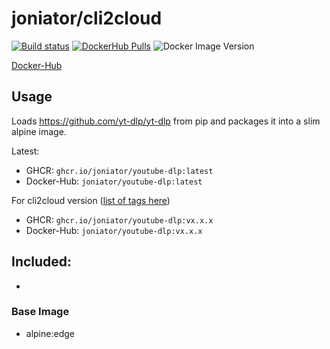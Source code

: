 # joniator/cli2cloud

[![Build status](https://img.shields.io/github/workflow/status/Joniator/docker-youtube-dlp/Docker)](https://github.com/Joniator/docker-youtube-dlp/actions/workflows/docker-publish.yml) 
[![DockerHub Pulls](https://img.shields.io/docker/pulls/joniator/youtube-dlp)](https://hub.docker.com/r/joniator/youtube-dlp)
![Docker Image Version](https://img.shields.io/docker/v/joniator/youtube-dlp)

[Docker-Hub](https://hub.docker.com/r/joniator/youtube-dlp)

## Usage
Loads https://github.com/yt-dlp/yt-dlp from pip and packages it into a slim alpine image.

Latest: 
* GHCR: `ghcr.io/joniator/youtube-dlp:latest` 
* Docker-Hub: `joniator/youtube-dlp:latest`

For cli2cloud version ([list of tags here](https://github.com/Joniator/docker-youtube-dlp/pkgs/container/youtube-dlp))
* GHCR: `ghcr.io/joniator/youtube-dlp:vx.x.x` 
* Docker-Hub: `joniator/youtube-dlp:vx.x.x`

## Included:
* 

### Base Image
* alpine:edge